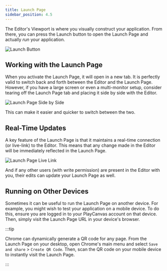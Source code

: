 ```yaml
---
title: Launch Page
sidebar_position: 4.5
---
```


The Editor's Viewport is where you visually construct your application. From there, you can press the Launch button to open the Launch Page and actually _run_ your application.

![Launch Button](/images/user-manual/editor/launch-page/launch-button.png)

## Working with the Launch Page

When you activate the Launch Page, it will open in a new tab. It is perfectly valid to switch back and forth between the Editor and the Launch Page. However, if you have a large screen or even a multi-monitor setup, consider tearing off the Launch Page tab and placing it side by side with the Editor.

![Launch Page Side by Side](/images/user-manual/editor/launch-page/launch-page-side-by-side.png)

This can make it easier and quicker to switch between the two.

## Real-Time Updates

A key feature of the Launch Page is that it maintains a real-time connection (or live-link) to the Editor. This means that any change made in the Editor will be immediately reflected in the Launch Page.

![Launch Page Live Link](/images/user-manual/editor/launch-page/launch-page-live-link.gif)

And if any other users (with write permission) are present in the Editor with you, their edits can update your Launch Page as well.

## Running on Other Devices

Sometimes it can be useful to run the Launch Page on another device. For example, you might wish to test your application on a mobile device. To do this, ensure you are logged in to your PlayCanvas account on that device. Then, simply visit the Launch Page URL in your device's browser.

:::tip

Chrome can dynamically generate a QR code for any page. From the Launch Page on your desktop, open Chrome's main menu and select `Save and share` > `Create QR Code`. Then, scan the QR code on your mobile device to instantly visit the Launch Page.

:::
